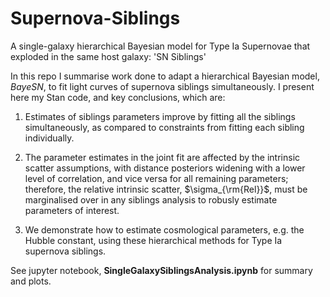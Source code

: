 # Supernova-Siblings
A single-galaxy hierarchical Bayesian model for Type Ia Supernovae that exploded in the same host galaxy: 'SN Siblings'

In this repo I summarise work done to adapt a hierarchical Bayesian model, *BayeSN*, to fit light curves of supernova siblings simultaneously. I present here my Stan code, and key conclusions, which are:  

1. Estimates of siblings parameters improve by fitting all the siblings simultaneously, as compared to constraints from fitting each sibling individually.

2. The parameter estimates in the joint fit are affected by the intrinsic scatter assumptions, with distance posteriors widening with a lower level of correlation, and vice versa for all remaining parameters; therefore, the relative intrinsic scatter, $\sigma_{\rm{Rel}}$, must be marginalised over in any siblings analysis to robusly estimate parameters of interest.

3. We demonstrate how to estimate cosmological parameters, e.g. the Hubble constant, using these hierarchical methods for Type Ia supernova siblings.

See jupyter notebook, **SingleGalaxySiblingsAnalysis.ipynb** for summary and plots.
